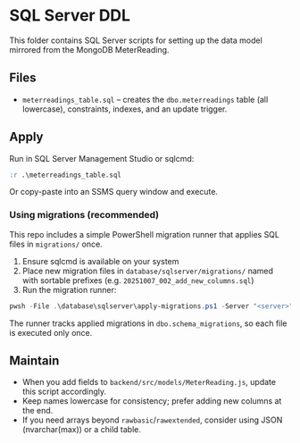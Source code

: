 # SQL Server DDL

This folder contains SQL Server scripts for setting up the data model mirrored from the MongoDB MeterReading.

## Files
- `meterreadings_table.sql` – creates the `dbo.meterreadings` table (all lowercase), constraints, indexes, and an update trigger.

## Apply
Run in SQL Server Management Studio or sqlcmd:

```sql
:r .\meterreadings_table.sql
```

Or copy-paste into an SSMS query window and execute.

### Using migrations (recommended)
This repo includes a simple PowerShell migration runner that applies SQL files in `migrations/` once.

1) Ensure sqlcmd is available on your system
2) Place new migration files in `database/sqlserver/migrations/` named with sortable prefixes (e.g. `20251007_002_add_new_columns.sql`)
3) Run the migration runner:

```powershell
pwsh -File .\database\sqlserver\apply-migrations.ps1 -Server "<server>" -Database "<db>" -User "<user>" -Password "<pass>" -TrustServerCertificate
```

The runner tracks applied migrations in `dbo.schema_migrations`, so each file is executed only once.

## Maintain
- When you add fields to `backend/src/models/MeterReading.js`, update this script accordingly.
- Keep names lowercase for consistency; prefer adding new columns at the end.
- If you need arrays beyond `rawbasic`/`rawextended`, consider using JSON (nvarchar(max)) or a child table.
